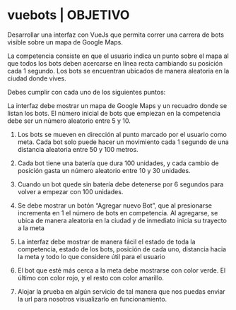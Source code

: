 # vuebots | OBJETIVO 

Desarrollar una interfaz con VueJs que permita correr una carrera de bots visible sobre un mapa de Google Maps.

La competencia consiste en que el usuario indica un punto sobre el mapa al que todos los bots deben acercarse en línea recta cambiando su posición cada 1 segundo. Los bots se encuentran ubicados de manera aleatoria en la ciudad donde vives.

Debes cumplir con cada uno de los siguientes puntos:

La interfaz debe mostrar un mapa de Google Maps y un recuadro donde se listan los bots. El número inicial de bots que empiezan en la competencia debe ser un número aleatorio entre 5 y 10.

1. Los bots se mueven en dirección al punto marcado por el usuario como meta. Cada bot solo puede hacer un movimiento cada 1 segundo de una distancia aleatoria entre 50 y 100 metros.


2. Cada bot tiene una batería que dura 100 unidades, y cada cambio de posición gasta un número aleatorio entre 10 y 30 unidades.


3. Cuando un bot quede sin batería debe detenerse por 6 segundos para volver a empezar con 100 unidades.


4. Se debe mostrar un botón “Agregar nuevo Bot”, que al presionarse incrementa en 1 el número de bots en competencia. Al agregarse, se ubica de manera aleatoria en la ciudad y de inmediato inicia su trayecto a la meta


5. La interfaz debe mostrar de manera fácil el estado de toda la competencia, estado de los bots, posición de cada uno, distancia hacia la meta y todo lo que considere útil para el usuario


6. El bot que esté más cerca a la meta debe mostrarse con color verde. El último con color rojo, y el resto con color amarillo.


7. Alojar la prueba en algún servicio de tal manera que nos puedas enviar la url para nosotros visualizarlo en funcionamiento.